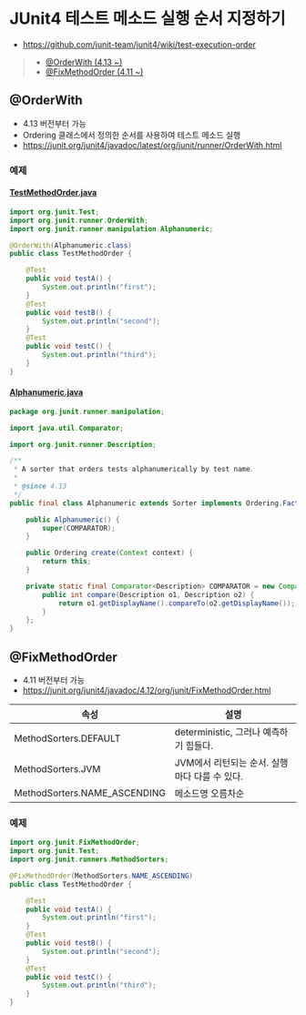 # JUnit4 테스트 메소드 실행 순서 지정하기
- https://github.com/junit-team/junit4/wiki/test-execution-order

>- [@OrderWith (4.13 ~)](#@OrderWith)
>- [@FixMethodOrder (4.11 ~)](#@FixMethodOrder)

## @OrderWith
- 4.13 버전부터 가능
- Ordering 클래스에서 정의한 순서를 사용하여 테스트 메소드 실행
- https://junit.org/junit4/javadoc/latest/org/junit/runner/OrderWith.html

### 예제
#### [TestMethodOrder.java](https://github.com/junit-team/junit4/wiki/test-execution-order)
```java
import org.junit.Test;
import org.junit.runner.OrderWith;
import org.junit.runner.manipulation.Alphanumeric;

@OrderWith(Alphanumeric.class)
public class TestMethodOrder {

    @Test
    public void testA() {
        System.out.println("first");
    }
    @Test
    public void testB() {
        System.out.println("second");
    }
    @Test
    public void testC() {
        System.out.println("third");
    }
}
```
#### [Alphanumeric.java](https://github.com/junit-team/junit4/blob/main/src/main/java/org/junit/runner/manipulation/Alphanumeric.java)
```java
package org.junit.runner.manipulation;

import java.util.Comparator;

import org.junit.runner.Description;

/**
 * A sorter that orders tests alphanumerically by test name.
 *
 * @since 4.13
 */
public final class Alphanumeric extends Sorter implements Ordering.Factory {

    public Alphanumeric() {
        super(COMPARATOR);
    }

    public Ordering create(Context context) {
        return this;
    }

    private static final Comparator<Description> COMPARATOR = new Comparator<Description>() {
        public int compare(Description o1, Description o2) {
            return o1.getDisplayName().compareTo(o2.getDisplayName());
        }
    };
}
```

## @FixMethodOrder
- 4.11 버전부터 가능
- https://junit.org/junit4/javadoc/4.12/org/junit/FixMethodOrder.html

속성 | 설명
--- | ---
MethodSorters.DEFAULT | deterministic, 그러나 예측하기 힘들다.
MethodSorters.JVM | JVM에서 리턴되는 순서. 실행마다 다를 수 있다.
MethodSorters.NAME_ASCENDING | 메소드명 오름차순 

### 예제
```java
import org.junit.FixMethodOrder;
import org.junit.Test;
import org.junit.runners.MethodSorters;

@FixMethodOrder(MethodSorters.NAME_ASCENDING)
public class TestMethodOrder {

    @Test
    public void testA() {
        System.out.println("first");
    }
    @Test
    public void testB() {
        System.out.println("second");
    }
    @Test
    public void testC() {
        System.out.println("third");
    }
}
```
